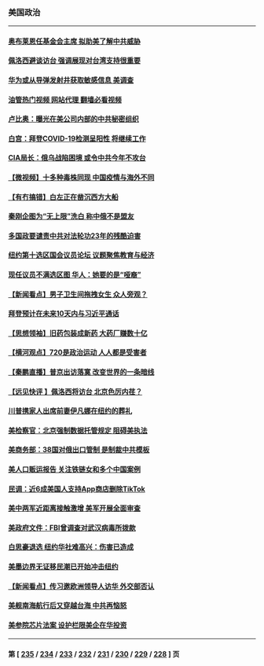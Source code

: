 ### 美国政治
---
#### [奥布莱恩任基金会主席 拟助美了解中共威胁](../../pages/ncid1078159/n13786288.md?07220845) 
#### [佩洛西避谈访台 强调展现对台湾支持很重要](../../pages/ncid1078159/n13786329.md?07220845) 
#### [华为或从导弹发射井获取敏感信息 美调查](../../pages/ncid1078159/n13786198.md?07220845) 
#### [油管热门视频 网站代理 翻墙必看视频](http://209.222.30.114:81/youtube.html?07220845)
#### [卢比奥：曝光在美公司内部的中共秘密组织](../../pages/ncid1078159/n13786308.md?07220845) 
#### [白宫：拜登COVID-19检测呈阳性 将继续工作](../../pages/ncid1078159/n13786280.md?07220845) 
#### [CIA局长：俄乌战陷困境 或令中共今年不攻台](../../pages/ncid1078159/n13786225.md?07220845) 
#### [【微视频】十多种毒株同现 中国疫情与海外不同](../../pages/ncid1078159/n13786174.md?07220845) 
#### [【有冇搞错】白左正在凿沉西方大船](../../pages/ncid1078159/n13785967.md?07220845) 
#### [秦刚企图为“无上限”洗白 称中俄不是盟友](../../pages/ncid1078159/n13785999.md?07220845) 
#### [多国政要谴责中共对法轮功23年的残酷迫害](../../pages/ncid1078159/n13785817.md?07220845) 
#### [纽约第十选区国会议员论坛 议题聚焦教育与经济](../../pages/ncid1078159/n13785916.md?07220845) 
#### [现任议员不满选区图 华人：她要的是“哑裔”](../../pages/ncid1078159/n13785924.md?07220845) 
#### [【新闻看点】男子卫生间拖拽女生 众人旁观？](../../pages/ncid1078159/n13785602.md?07220845) 
#### [拜登预计在未来10天内与习近平通话](../../pages/ncid1078159/n13785770.md?07220845) 
#### [【思想领袖】旧药包装成新药 大药厂赚数十亿](../../pages/ncid1078159/n13771487.md?07220845) 
#### [【横河观点】720是政治运动 人人都是受害者](../../pages/ncid1078159/n13785657.md?07220845) 
#### [【秦鹏直播】普京出访落寞 改变世界的一条暗线](../../pages/ncid1078159/n13785653.md?07220845) 
#### [【远见快评 】佩洛西将访台 北京色厉内荏？](../../pages/ncid1078159/n13785617.md?07220845) 
#### [川普携家人出席前妻伊凡娜在纽约的葬礼](../../pages/ncid1078159/n13785636.md?07220845) 
#### [美检察官：北京强制数据托管规定 阻碍美执法](../../pages/ncid1078159/n13785532.md?07220845) 
#### [美商务部：38国对俄出口管制 是制裁中共模板](../../pages/ncid1078159/n13785546.md?07220845) 
#### [美人口贩运报告 关注铁链女和多个中国案例](../../pages/ncid1078159/n13785235.md?07220845) 
#### [民调：近6成美国人支持App商店删除TikTok](../../pages/ncid1078159/n13785206.md?07220845) 
#### [美中两军近距离接触激增 美军开展全面审查](../../pages/ncid1078159/n13785161.md?07220845) 
#### [美政府文件：FBI曾调查对武汉病毒所拨款](../../pages/ncid1078159/n13784842.md?07220845) 
#### [白思豪退选 纽约华社难高兴：伤害已造成](../../pages/ncid1078159/n13785067.md?07220845) 
#### [美墨边界无证移民潮已开始冲击纽约](../../pages/ncid1078159/n13785060.md?07220845) 
#### [【新闻看点】传习邀欧洲领导人访华 外交部否认](../../pages/ncid1078159/n13784701.md?07220845) 
#### [美舰南海航行后又穿越台海 中共再恼怒](../../pages/ncid1078159/n13784908.md?07220845) 
#### [美参院芯片法案 设护栏限美企在华投资](../../pages/ncid1078159/n13784875.md?07220845) 

---
#### 第 [ [235](./235.md?07220845) / [234](./234.md?07220845) / [233](./233.md?07220845) / [232](./232.md?07220845) / [231](./231.md?07220845) / [230](./230.md?07220845) / [229](./229.md?07220845) / [228](./228.md?07220845) ] 页
